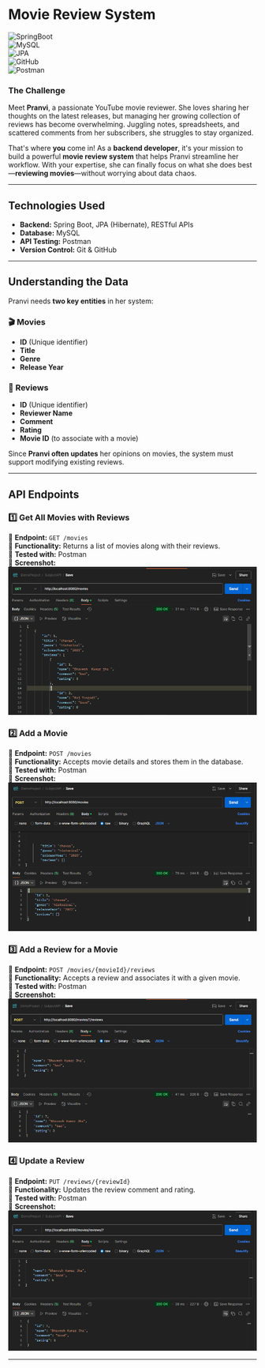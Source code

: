 # Movie Review System  

![SpringBoot](https://img.shields.io/badge/SpringBoot-2.7-green)  
![MySQL](https://img.shields.io/badge/MySQL-Database-blue)  
![JPA](https://img.shields.io/badge/JPA-Hibernate-orange)  
![GitHub](https://img.shields.io/badge/GitHub-VersionControl-black)  
![Postman](https://img.shields.io/badge/Postman-API%20Testing-orange)  

 

### The Challenge  

Meet **Pranvi**, a passionate YouTube movie reviewer. She loves sharing her thoughts on the latest releases, but managing her growing collection of reviews has become overwhelming. Juggling notes, spreadsheets, and scattered comments from her subscribers, she struggles to stay organized.  

That's where **you** come in! As a **backend developer**, it's your mission to build a powerful **movie review system** that helps Pranvi streamline her workflow. With your expertise, she can finally focus on what she does best—**reviewing movies**—without worrying about data chaos.  

---

## Technologies Used  

- **Backend:** Spring Boot, JPA (Hibernate), RESTful APIs  
- **Database:** MySQL  
- **API Testing:** Postman  
- **Version Control:** Git & GitHub  

---

## Understanding the Data  

Pranvi needs **two key entities** in her system:  

### 🎬 Movies  
- **ID** (Unique identifier)  
- **Title**  
- **Genre**  
- **Release Year**  

### 📝 Reviews  
- **ID** (Unique identifier)  
- **Reviewer Name**  
- **Comment**  
- **Rating**  
- **Movie ID** (to associate with a movie)  

Since **Pranvi often updates** her opinions on movies, the system must support modifying existing reviews.  

---

## API Endpoints  

### 1️⃣ Get All Movies with Reviews  
📌 **Endpoint:** `GET /movies`  
📌 **Functionality:** Returns a list of movies along with their reviews.  
📌 **Tested with:** Postman  
📌 **Screenshot:**  
![Returns a list of movies along with their reviews](https://github.com/rutikbodke333/movie-review-system/blob/main/Returns%20a%20list%20of%20movies%20along%20with%20their%20reviews.png?raw=true)  

### 2️⃣ Add a Movie  
📌 **Endpoint:** `POST /movies`  
📌 **Functionality:** Accepts movie details and stores them in the database.  
📌 **Tested with:** Postman  
📌 **Screenshot:**  
![Accepts movie details and stores them](https://github.com/rutikbodke333/movie-review-system/blob/main/Accepts%20movie%20details%20and%20stores%20them%20in%20the%20database..png?raw=true)  

### 3️⃣ Add a Review for a Movie  
📌 **Endpoint:** `POST /movies/{movieId}/reviews`  
📌 **Functionality:** Accepts a review and associates it with a given movie.  
📌 **Tested with:** Postman  
📌 **Screenshot:**  
![Accepts a review and associates it](https://github.com/rutikbodke333/movie-review-system/blob/main/Accepts%20a%20review%20and%20associates%20it%20with%20a%20given%20movie.png?raw=true)  

### 4️⃣ Update a Review  
📌 **Endpoint:** `PUT /reviews/{reviewId}`  
📌 **Functionality:** Updates the review comment and rating.  
📌 **Tested with:** Postman  
📌 **Screenshot:**  
![Updates the review comment and rating](https://github.com/rutikbodke333/movie-review-system/blob/main/Updates%20the%20review%20comment%20and%20rating..png?raw=true)  

---


